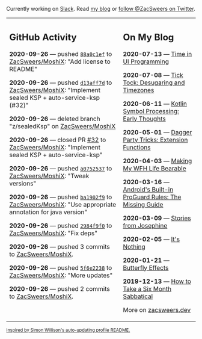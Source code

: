 Currently working on [Slack](https://slack.com/). Read [my blog](https://zacsweers.dev/) or [follow @ZacSweers on Twitter](https://twitter.com/ZacSweers).

<table><tr><td valign="top" width="60%">

## GitHub Activity
<!-- githubActivity starts -->
**2020-09-26** — pushed [`88a0c1ef`](https://github.com/ZacSweers/MoshiX/commit/88a0c1ef75086f7e6ffdf4e903b6131ac516cd7c) to [ZacSweers/MoshiX](https://api.github.com/repos/ZacSweers/MoshiX): "Add license to README"

**2020-09-26** — pushed [`d13aff7d`](https://github.com/ZacSweers/MoshiX/commit/d13aff7d1a4a056e883f68c63c456fab20df2c50) to [ZacSweers/MoshiX](https://api.github.com/repos/ZacSweers/MoshiX): "Implement sealed KSP + auto-service-ksp (#32)"

**2020-09-26** — deleted branch "z/sealedKsp" on [ZacSweers/MoshiX](https://api.github.com/repos/ZacSweers/MoshiX)

**2020-09-26** — closed PR [#32](https://api.github.com/repos/ZacSweers/MoshiX/pulls/32) to [ZacSweers/MoshiX](https://api.github.com/repos/ZacSweers/MoshiX): "Implement sealed KSP + auto-service-ksp"

**2020-09-26** — pushed [`a0752537`](https://github.com/ZacSweers/MoshiX/commit/a0752537acaafcc1ae1a09446a991b28d55eda2d) to [ZacSweers/MoshiX](https://api.github.com/repos/ZacSweers/MoshiX): "Tweak versions"

**2020-09-26** — pushed [`ba1902f9`](https://github.com/ZacSweers/MoshiX/commit/ba1902f9d75f53d0a5da5e70240c262d591ab071) to [ZacSweers/MoshiX](https://api.github.com/repos/ZacSweers/MoshiX): "Use appropriate annotation for java version"

**2020-09-26** — pushed [`2984f9f0`](https://github.com/ZacSweers/MoshiX/commit/2984f9f0afc53a7c181cb1205c29446fe322a7bf) to [ZacSweers/MoshiX](https://api.github.com/repos/ZacSweers/MoshiX): "Fix deps"

**2020-09-26** — pushed 3 commits to [ZacSweers/MoshiX](https://api.github.com/repos/ZacSweers/MoshiX).

**2020-09-26** — pushed [`5f6e2238`](https://github.com/ZacSweers/MoshiX/commit/5f6e22387f4da3d9261a180d9ca6bfc0feacde48) to [ZacSweers/MoshiX](https://api.github.com/repos/ZacSweers/MoshiX): "More updates"

**2020-09-26** — pushed 2 commits to [ZacSweers/MoshiX](https://api.github.com/repos/ZacSweers/MoshiX).
<!-- githubActivity ends -->
</td><td valign="top" width="40%">

## On My Blog
<!-- blog starts -->
**2020-07-13** — [Time in UI Programming](https://www.zacsweers.dev/time-in-ui/)

**2020-07-08** — [Tick Tock: Desugaring and Timezones](https://www.zacsweers.dev/ticktock-desugaring-timezones/)

**2020-06-11** — [Kotlin Symbol Processing: Early Thoughts](https://www.zacsweers.dev/kotlin-symbol-processor-early-thoughts/)

**2020-05-01** — [Dagger Party Tricks: Extension Functions](https://www.zacsweers.dev/dagger-party-tricks-extension-functions/)

**2020-04-03** — [Making My WFH Life Bearable](https://www.zacsweers.dev/making-wfh-life-bearable/)

**2020-03-16** — [Android's Built-in ProGuard Rules: The Missing Guide](https://www.zacsweers.dev/android-proguard-rules/)

**2020-03-09** — [Stories from Josephine](https://www.zacsweers.dev/stories-from-josephine/)

**2020-02-05** — [It's Nothing](https://www.zacsweers.dev/its-nothing/)

**2020-01-21** — [Butterfly Effects](https://www.zacsweers.dev/butterfly-effects/)

**2019-12-13** — [How to Take a Six Month Sabbatical](https://www.zacsweers.dev/how-to-take-a-six-month-sabbatical/)
<!-- blog ends -->
More on [zacsweers.dev](https://zacsweers.dev/)
</td></tr></table>

<sub><a href="https://simonwillison.net/2020/Jul/10/self-updating-profile-readme/">Inspired by Simon Willison's auto-updating profile README.</a></sub>